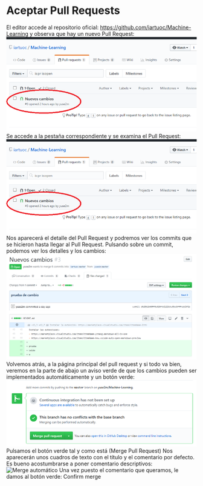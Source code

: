 # Aceptar Pull Requests
El editor accede al repositorio oficial: https://github.com/iartuoc/Machine-Learning y observa que hay un nuevo Pull Request:
![Nuevo Pull Request](images/new-pull-request.png)
Se accede a la pestaña correspondiente y se examina el Pull Request:
![Detalle Pull Request](images/new-pull-request-2.png)
Nos aparecerá el detalle del Pull Request y podremos ver los commits que se hicieron hasta llegar al Pull Request. Pulsando sobre un commit, podemos ver los detalles y los cambios:
![Detalle Pull Request](images/new-pull-request-ver-cambios.png)
Volvemos atrás, a la página principal del pull request y si todo va bien, veremos en la parte de abajo un aviso verde de que los cambios pueden ser implementados automáticamente y un botón verde:
![Merge automático](images/new-pull-request-3.png)
Pulsamos el botón verde tal y como está (Merge Pull Request)
Nos aparecerán unos cuadros de texto con el título y el comentario por defecto. Es bueno acostumbrarse a poner comentario descriptivos:
![Merge automático](images/new-pull-request-titulo-y-comentario.png)
Una vez puesto el comentario que queramos, le damos al botón verde: Confirm merge
